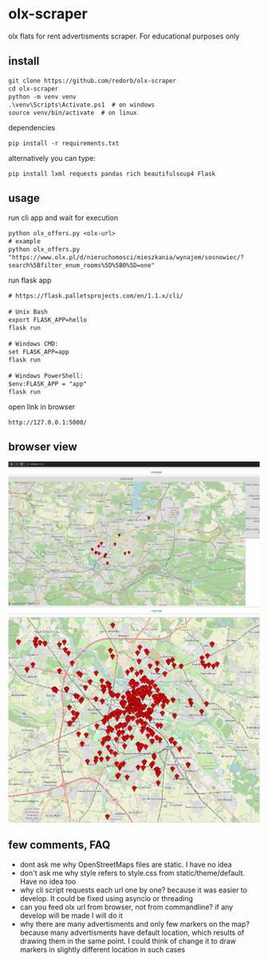 # olx-scraper
olx flats for rent advertisments scraper. For educational purposes only

## install

```
git clone https://github.com/redorb/olx-scraper
cd olx-scraper
python -m venv venv
.\venv\Scripts\Activate.ps1  # on windows
source venv/bin/activate  # on linux
```

dependencies
```
pip install -r requirements.txt
```

alternatively you can type:

```
pip install lxml requests pandas rich beautifulsoup4 Flask
```

## usage

run cli app and wait for execution

```
python olx_offers.py <olx-url>
# example
python olx_offers.py "https://www.olx.pl/d/nieruchomosci/mieszkania/wynajem/sosnowiec/?search%5Bfilter_enum_rooms%5D%5B0%5D=one"
```

run flask app

```
# https://flask.palletsprojects.com/en/1.1.x/cli/

# Unix Bash
export FLASK_APP=hello
flask run

# Windows CMD:
set FLASK_APP=app
flask run

# Windows PowerShell:
$env:FLASK_APP = "app"
flask run
```

open link in browser

```
http://127.0.0.1:5000/
```

## browser view

![image](screenshot.png)
![image](screenshot2.png)


## few comments, FAQ

 - dont ask me why OpenStreetMaps files are static. I have no idea
 - don't ask me why style refers to style.css from static/theme/default. Have no idea too
 - why cli script requests each url one by one? because it was easier to develop. It could be fixed using asyncio or threading
 - can you feed olx url from browser, not from commandline? if any develop will be made I will do it
 - why there are many advertisments and only few markers on the map? because many advertisments have default location, which results of drawing them in the same point. I could think of change it to draw markers in slightly different location in such cases
